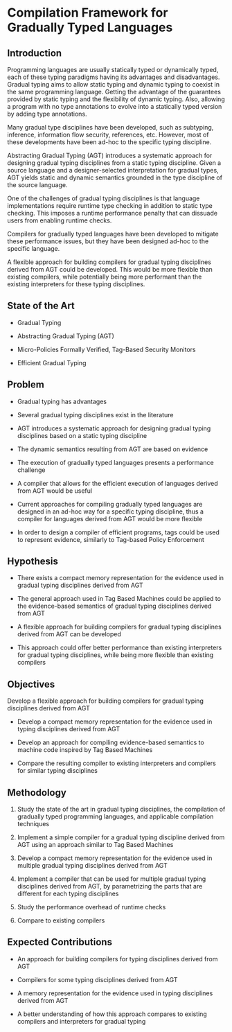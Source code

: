 # Compilation Framework for Gradually Typed Languages

## Introduction

Programming languages are usually statically typed or dynamically typed, each of these typing paradigms having its advantages and disadvantages. Gradual typing aims to allow static typing and dynamic typing to coexist in the same programming language. Getting the advantage of the guarantees provided by static typing and the flexibility of dynamic typing. Also, allowing a program with no type annotations to evolve into a statically typed version by adding type annotations.

Many gradual type disciplines have been developed, such as subtyping, inference, information flow security, references, etc. However, most of these developments have been ad-hoc to the specific typing discipline.

Abstracting Gradual Typing (AGT) introduces a systematic approach for designing gradual typing disciplines from a static typing discipline. Given a source language and a designer-selected interpretation for gradual types, AGT yields static and dynamic semantics grounded in the type discipline of the source language.

One of the challenges of gradual typing disciplines is that language implementations require runtime type checking in addition to static type checking. This imposes a runtime performance penalty that can dissuade users from enabling runtime checks.

Compilers for gradually typed languages have been developed to mitigate these performance issues, but they have been designed ad-hoc to the specific language.

A flexible approach for building compilers for gradual typing disciplines derived from AGT could be developed. This would be more flexible than existing compilers, while potentially being more performant than the existing interpreters for these typing disciplines.

## State of the Art

* Gradual Typing

* Abstracting Gradual Typing (AGT)

* Micro-Policies Formally Verified, Tag-Based Security Monitors

* Efficient Gradual Typing

## Problem

* Gradual typing has advantages

* Several gradual typing disciplines exist in the literature

* AGT introduces a systematic approach for designing gradual typing disciplines based on a static typing discipline

* The dynamic semantics resulting from AGT are based on evidence

* The execution of gradually typed languages presents a performance challenge

* A compiler that allows for the efficient execution of languages derived from AGT would be useful

* Current approaches for compiling gradually typed languages are designed in an ad-hoc way for a specific typing discipline, thus a compiler for languages derived from AGT would be more flexible

* In order to design a compiler of efficient programs, tags could be used to represent evidence, similarly to Tag-based Policy Enforcement

## Hypothesis

* There exists a compact memory representation for the evidence used in gradual typing disciplines derived from AGT

* The general approach used in Tag Based Machines could be applied to the evidence-based semantics of gradual typing disciplines derived from AGT

* A flexible approach for building compilers for gradual typing disciplines derived from AGT can be developed

* This approach could offer better performance than existing interpreters for gradual typing disciplines, while being more flexible than existing compilers

## Objectives

Develop a flexible approach for building compilers for gradual typing disciplines derived from AGT

* Develop a compact memory representation for the evidence used in typing disciplines derived from AGT

* Develop an approach for compiling evidence-based semantics to machine code inspired by Tag Based Machines

* Compare the resulting compiler to existing interpreters and compilers for similar typing disciplines

## Methodology

1. Study the state of the art in gradual typing disciplines, the compilation of gradually typed programming languages, and applicable compilation techniques

2. Implement a simple compiler for a gradual typing discipline derived from AGT using an approach similar to Tag Based Machines 

3. Develop a compact memory representation for the evidence used in multiple gradual typing disciplines derived from AGT

4. Implement a compiler that can be used for multiple gradual typing disciplines derived from AGT, by parametrizing the parts that are different for each typing disciplines

5. Study the performance overhead of runtime checks

6. Compare to existing compilers

## Expected Contributions

* An approach for building compilers for typing disciplines derived from AGT

* Compilers for some typing disciplines derived from AGT

* A memory representation for the evidence used in typing disciplines derived from AGT

* A better understanding of how this approach compares to existing compilers and interpreters for gradual typing
